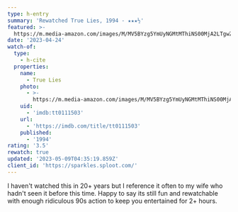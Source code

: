 ```yaml
---
type: h-entry
summary: 'Rewatched True Lies, 1994 - ★★★½'
featured: >-
  https://m.media-amazon.com/images/M/MV5BYzg5YmUyNGMtMThiNS00MjA2LTgwZDctNDlhM2RkZDNmZmRkXkEyXkFqcGdeQXVyNDk3NzU2MTQ@._V1_SX300.jpg
date: '2023-04-24'
watch-of:
  type:
    - h-cite
  properties:
    name:
      - True Lies
    photo:
      - >-
        https://m.media-amazon.com/images/M/MV5BYzg5YmUyNGMtMThiNS00MjA2LTgwZDctNDlhM2RkZDNmZmRkXkEyXkFqcGdeQXVyNDk3NzU2MTQ@._V1_SX300.jpg
    uid:
      - 'imdb:tt0111503'
    url:
      - 'https://imdb.com/title/tt0111503'
    published:
      - '1994'
rating: '3.5'
rewatch: true
updated: '2023-05-09T04:35:19.859Z'
client_id: 'https://sparkles.sploot.com/'
---
```

I haven't watched this in 20+ years but I reference it often to my wife who hadn't seen it before this time. Happy to say its still fun and rewatchable with enough ridiculous 90s action to keep you entertained for 2+ hours.
